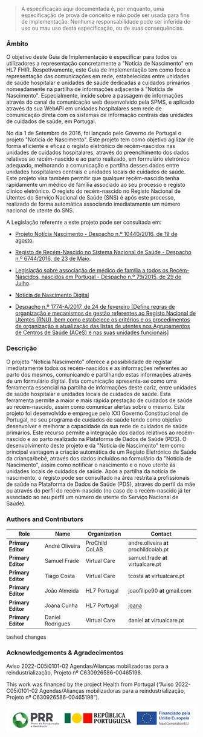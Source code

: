 <blockquote class="stu-note">
    <p>A especificação aqui documentada é, por enquanto, uma especificação de prova de conceito e não pode ser usada para fins de implementação. 
    Nenhuma responsabilidade pode ser inferida do uso ou mau uso desta especificação, ou de suas consequências.</p>
  </blockquote>


### Âmbito

O objetivo deste Guia de Implementação é especificar para todos os utilizadores a representação concretamente a "Notícia de Nascimento" em HL7 FHIR.
Respetivamente, este Guia de Implementação tem como foco a representação das comunicações em rede, estabelecidas entre unidades de saúde hospitalar e unidades de saúde dedicadas a cuidados primários nomeadamente na partilha de informações adjacente à "Notícia de Nascimento". Especialmente, incide sobre a passagem de informações através do canal de comunicação web desenvolvido pela SPMS, e aplicado através da sua WebAPI em unidades hospitalares sem rede de comunicação direta com os sistemas de informação centrais das unidades de cuidados de saúde, em Portugal.

No dia 1 de Setembro de 2016, foi lançado pelo Governo de Portugal o projeto "Notícia de Nascimento". Este projeto tem como objetivo agilizar de forma eficiente e eficaz o registo eletrónico de recém-nascidos nas unidades de cuidados hospitalares, através do preenchimento dos dados relativos ao recém-nascido e ao parto realizado, em formulário eletrónico adequado, melhorando a comunicação e partilha desses dados entre unidades hospitalares centrais e unidades locais de cuidados de saúde. Este projeto visa também permitir que qualquer recém-nascido tenha rapidamente um médico de família associado ao seu processo e registo clinico eletrónico. O registo do recém-nascido no Registo Nacional de Utentes do Serviço Nacional de Saúde (SNS) é após este processo, realizado de forma automática associando imediatamente um número nacional de utente do SNS.

A Legislação referente a este projeto pode ser consultada em:

* <a href="https://www.acss.min-saude.pt//wp-content/uploads/2016/12/Desp_10440_2016.pdf">Projeto Notícia Nascimento - Despacho n.º 10440/2016, de 19 de agosto</a>.

* <a href="https://www.acss.min-saude.pt//wp-content/uploads/2016/12/despacho_6744_2016.pdf">Registo de Recém-Nascido no Sistema Nacional de Saúde - Despacho n.º 6744/2016, de 23 de Maio</a>.

* <a href="https://www.acss.min-saude.pt//wp-content/uploads/2016/12/Lei_79_2015.pdf">Legislação sobre associação de médico de família a todos os Recém-Nascidos, nascidos em Portugal - Despacho n.º 79/2015, de 29 de Julho</a>.

* <a href="https://www.spp.pt/UserFiles/file/EVIDENCIAS%20EM%20PEDIATRIA/013_2015_JULHO2015.pdf">Noticia de Nascimento Digital</a>
  
* <a href="https://diariodarepublica.pt/dr/detalhe/despacho/1774-a-2017-106531278">Despacho n.º 1774-A/2017, de 24 de fevereiro
[Define regras de organização e mecanismos de gestão referentes ao Registo Nacional de Utentes (RNU), bem como estabelece os critérios e os procedimentos de organização e atualização das listas de utentes nos Agrupamentos de Centros de Saúde (ACeS) e nas suas unidades funcionais]</a>


### Descrição

O projeto "Notícia Nascimento" oferece a possibilidade de registar imediatamente todos os recém-nascidos e as informações referentes ao parto dos mesmos, comunicando e partilhando estas informações através de um formulário digital. Esta comunicação apresenta-se como uma ferramenta essencial na partilha de informações deste cariz, entre unidades de saúde hospitalar e unidades locais de cuidados de saúde. Esta ferramenta permite a maior e mais rápida prestação de cuidados de saúde ao recém-nascido, assim como comunicar alertas sobre o mesmo.
Este projeto foi desenvolvido e empregue pelo XXI Governo Constitucional de Portugal, no seu programa de cuidados de saúde tendo como objetivo desenvolver e melhorar a capacidade da sua rede de cuidados de saúde primários.
Este recurso permite a integração dos dados relativos ao recém-nascido e ao parto realizado na Plataforma de Dados de Saúde (PDS).
O desenvolvimento deste projeto e da "Notícia de Nascimento" tem como principal vantagem a criação automática de um Registo Eletrónico de Saúde da criança/bebé, através dos dados incluídos no formulário da "Notícia de Nascimento", assim como notificar o nascimento e o novo utente às unidades locais de cuidados de saúde. 
Após a partilha da notícia de nascimento, o registo pode ser consultado na área restrita a profissionais de saúde na Plataforma de Dados de Saúde (PDS), através do perfil da mãe ou através do perfil do recém-nascido (no caso de o recém-nascido já ter associado ao seu perfil um número de utente do Serviço Nacional de Saúde).



### Authors and Contributors

| Role  | Name | Organization | Contact |
| --- | --- | --- | --- |
| **Primary Editor** | André Oliveira | ProChild CoLAB | andre.oliveira __at__ prochildcolab.pt |
| **Primary Editor** | Samuel Frade | Virtual Care | samuel.frade __at__ virtualcare.pt |
| **Primary Editor** | Tiago Costa | Virtual Care | tcosta __at__ virtualcare.pt 
| **Primary Editor** | João Almeida |  HL7 Portugal | joaofilipe90 __at__ gmail.com |
| **Primary Editor** | Joana Cunha |  HL7 Portugal | [joana](https://chat.fhir.org/#user/664024) |
| **Primary Editor** | Daniel Rodrigues |  Virtual Care | daniel __at__ virtualcare.pt|
tashed changes

### Acknowledgements & Agradecimentos

Aviso 2022-C05i0101-02 Agendas/Alianças mobilizadoras para a reindustrialização,  Projeto nº C630926586-00465198. 

This work was financed by the project Health from Portugal (“Aviso 2022-C05i0101-02 Agendas/Alianças mobilizadoras para a reindustrialização,  Projeto nº C630926586-00465198”). 

<img src="funding.png" alt="An overview of access to resources"/>
<br clear="all"/>
